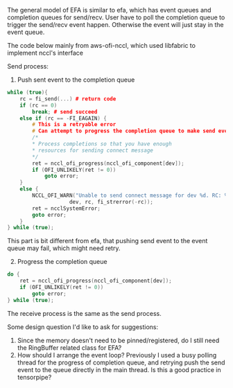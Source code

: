 The general model of EFA is similar to efa, which has event queues and completion queues for send/recv.
User have to poll the completion queue to trigger the send/recv event happen. Otherwise the event will just stay in the event queue.

The code below mainly from aws-ofi-nccl, which used libfabric to implement nccl's interface

Send process:

1. Push sent event to the completion queue
```Cpp
while (true){
    rc = fi_send(...) # return code
    if (rc == 0)
        break; # send succeed
    else if (rc == -FI_EAGAIN) {
        # This is a retryable error
        # Can attempt to progress the completion queue to make send event happen
        /*
        * Process completions so that you have enough
        * resources for sending connect message
        */
        ret = nccl_ofi_progress(nccl_ofi_component[dev]);
        if (OFI_UNLIKELY(ret != 0))
            goto error;
    }
    else {
        NCCL_OFI_WARN("Unable to send connect message for dev %d. RC: %zd, ERROR: %s",
                    dev, rc, fi_strerror(-rc));
        ret = ncclSystemError;
        goto error;
    }
} while (true);
```
This part is bit different from efa, that pushing send event to the event queue may fail, which might need retry.

2. Progress the completion queue
```Cpp
do {
    ret = nccl_ofi_progress(nccl_ofi_component[dev]);
    if (OFI_UNLIKELY(ret != 0))
        goto error;
} while (true);
```

The receive process is the same as the send process. 

Some design question I'd like to ask for suggestions:
1. Since the memory doesn't need to be pinned/registered, do I still need the RingBuffer related class for EFA?
2. How should I arrange the event loop? Previously I used a busy polling thread for the progress of completion queue, and retrying push the send event to the queue directly in the main thread. Is this a good practice in tensorpipe?
  